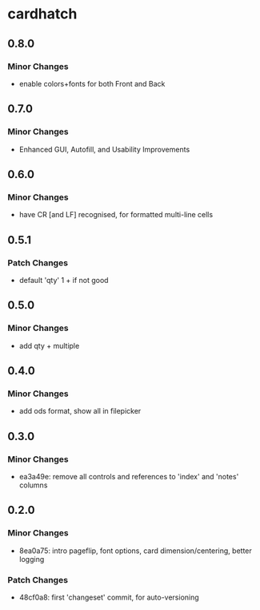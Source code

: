 # cardhatch

## 0.8.0

### Minor Changes

- enable colors+fonts for both Front and Back

## 0.7.0

### Minor Changes

- Enhanced GUI, Autofill, and Usability Improvements

## 0.6.0

### Minor Changes

- have CR [and LF] recognised, for formatted multi-line cells

## 0.5.1

### Patch Changes

- default 'qty' 1 + if not good

## 0.5.0

### Minor Changes

- add qty + multiple

## 0.4.0

### Minor Changes

- add ods format, show all in filepicker

## 0.3.0

### Minor Changes

- ea3a49e: remove all controls and references to 'index' and 'notes' columns

## 0.2.0

### Minor Changes

- 8ea0a75: intro pageflip, font options, card dimension/centering, better logging

### Patch Changes

- 48cf0a8: first 'changeset' commit, for auto-versioning
